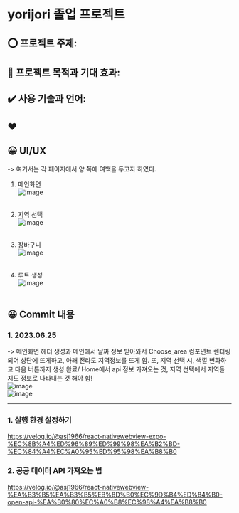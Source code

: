 # yorijori 졸업 프로젝트 <br>
## ⭕ 프로젝트 주제: <br>

## 👑 프로젝트 목적과 기대 효과:  <br>

## ✔️ 사용 기술과 언어: <br>

## ❤️ <br>


## 😀 UI/UX <br>
-> 여기서는 각 페이지에서 양 쪽에 여백을 두고자 하였다. <br>
1. 메인화면<br>
![image](https://github.com/An-jisu/yorijori/assets/70849122/d0cf93a6-99f2-454e-abb9-df9c72c50bad) <br><br>

2. 지역 선택 <br>
![image](https://github.com/An-jisu/yorijori/assets/70849122/100ca762-9483-4d7b-ac97-00d5456ae1f8) <br><br>

3. 장바구니 <br>
![image](https://github.com/An-jisu/yorijori/assets/70849122/6a9106fe-7123-4540-98af-84c2c34b7664) <br><br>

4. 루트 생성 <br>
![image](https://github.com/An-jisu/yorijori/assets/70849122/6724594c-5bfa-4d8f-84e4-fc0285300fa6) <br><br>



## 😀 Commit 내용
### 1. 2023.06.25 <br>
-> 메인화면 헤더 생성과 메인에서 날짜 정보 받아와서 Choose_area 컴포넌트 렌더링되어 상단에 뜨게하고, 아래 전라도 지역정보를 뜨게 함. 또, 지역 선택 시, 색깔 변화하고 다음 버튼까지 생성 완료/ Home에서 api 정보 가져오는 것, 지역 선택에서 지역들 지도 정보로 나타내는 것 해야 함! <br>
![image](https://github.com/An-jisu/yorijori/assets/70849122/9e95afb3-2a85-4ed9-94d3-3e8345e66997) <br>
![image](https://github.com/An-jisu/yorijori/assets/70849122/487422ab-2bb2-47f9-bedd-e545e7af9745) <br>

<hr>

### 1. 실행 환경 설정하기 <br>
https://velog.io/@asj1966/react-nativewebview-expo-%EC%8B%A4%ED%96%89%ED%99%98%EA%B2%BD-%EC%84%A4%EC%A0%95%ED%95%98%EA%B8%B0 <br>
### 2. 공공 데이터 API 가져오는 법 <br>
https://velog.io/@asj1966/react-nativewebview-%EA%B3%B5%EA%B3%B5%EB%8D%B0%EC%9D%B4%ED%84%B0-open-api-%EA%B0%80%EC%A0%B8%EC%98%A4%EA%B8%B0 <br>
